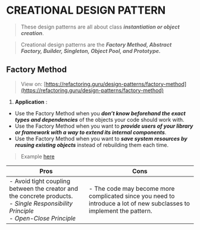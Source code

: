 # CREATIONAL DESIGN PATTERN 

> These design patterns are all about class _**instantiation or object creation**_. 


> Creational design patterns are the _**Factory Method, Abstract Factory, Builder, Singleton, Object Pool, and Prototype.**_

## Factory Method 

> View on: [https://refactoring.guru/design-patterns/factory-method](https://refactoring.guru/design-patterns/factory-method)

1. **Application** :
- Use the Factory Method when you _**don’t know beforehand the exact types and dependencies**_ of the objects your code should work with.
- Use the Factory Method when you want to _**provide users of your library or framework with a way to extend its internal components**_.
- Use the Factory Method when you want to _**save system resources by reusing existing objects**_ instead of rebuilding them each time.

> Example [here](https://refactoring.guru/design-patterns/factory-method/java/example)

|Pros|Cons|
|---|---|
|- Avoid tight coupling between the creator and the concrete products. <br/> - _Single Responsibility Principle_ <br/> - _Open-Close Principle_| - The code may become more complicated since you need to introduce a lot of new subclasses to implement the pattern.|
<!--stackedit_data:
eyJoaXN0b3J5IjpbMTc3NjcwNTEwMV19
-->